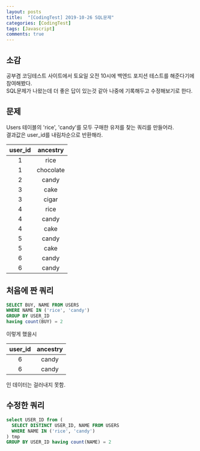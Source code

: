 ```yaml
---
layout: posts
title:  "[CodingTest] 2019-10-26 SQL문제"
categories: [CodingTest]
tags: [Javascript]
comments: true
---
```


## 소감

공부겸 코딩테스트 사이트에서 토요일 오전 10시에 백엔드 포지션 테스트를 해준다기에 참여해봤다.<br>
SQL문제가 나왔는데 더 좋은 답이 있는것 같아 나중에 기록해두고 수정해보기로 한다.<br>

## 문제
Users 테이블의 'rice', 'candy'를 모두 구매한 유저를 찾는 쿼리를 만들어라. <br>
결과값은 user_id를 내림차순으로 반환해라.

| user_id | ancestry |
|:--------:|:--------:|
| 1 | rice | 
| 1 | chocolate |
| 2 | candy |
| 3 | cake |
| 3 | cigar |
| 4 | rice |
| 4 | candy |
| 4 | cake |
| 5 | candy |
| 5 | cake |
| 6 | candy |
| 6 | candy |

## 처음에 짠 쿼리

```sql
SELECT BUY, NAME FROM USERS
WHERE NAME IN ('rice', 'candy')
GROUP BY USER_ID
having count(BUY) = 2
```

이렇게 했을시 

| user_id | ancestry |
|:--------:|:--------:|
| 6 | candy |
| 6 | candy |

인 데이터는 걸러내지 못함.

## 수정한 쿼리

```sql
select USER_ID from (
  SELECT DISTINCT USER_ID, NAME FROM USERS
  WHERE NAME IN ('rice', 'candy')
) tmp
GROUP BY USER_ID having count(NAME) = 2
```